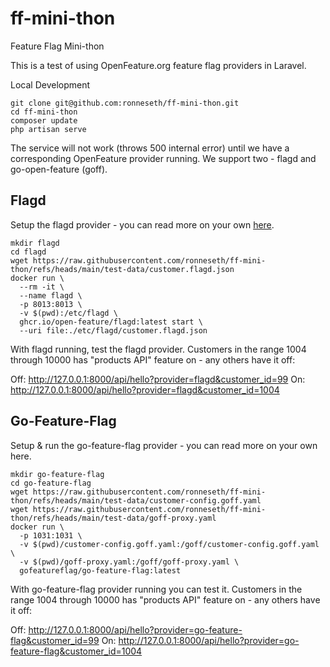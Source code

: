 # ff-mini-thon
Feature Flag Mini-thon

This is a test of using OpenFeature.org feature flag providers in Laravel.

Local Development

```
git clone git@github.com:ronneseth/ff-mini-thon.git
cd ff-mini-thon
composer update
php artisan serve
```

The service will not work (throws 500 internal error) until we have a corresponding OpenFeature provider running. We support two - flagd and go-open-feature (goff).

## Flagd

Setup the flagd provider - you can read more on your own [here](https://flagd.dev/quick-start/).
```
mkdir flagd
cd flagd
wget https://raw.githubusercontent.com/ronneseth/ff-mini-thon/refs/heads/main/test-data/customer.flagd.json
docker run \
  --rm -it \
  --name flagd \
  -p 8013:8013 \
  -v $(pwd):/etc/flagd \
  ghcr.io/open-feature/flagd:latest start \
  --uri file:./etc/flagd/customer.flagd.json
```

With flagd running, test the flagd provider. Customers in the range 1004 through 10000 has "products API" feature on - any others have it off:

Off: http://127.0.0.1:8000/api/hello?provider=flagd&customer_id=99
On: http://127.0.0.1:8000/api/hello?provider=flagd&customer_id=1004

## Go-Feature-Flag

Setup & run the go-feature-flag provider - you can read more on your own here.

```
mkdir go-feature-flag
cd go-feature-flag
wget https://raw.githubusercontent.com/ronneseth/ff-mini-thon/refs/heads/main/test-data/customer-config.goff.yaml
wget https://raw.githubusercontent.com/ronneseth/ff-mini-thon/refs/heads/main/test-data/goff-proxy.yaml
docker run \
  -p 1031:1031 \
  -v $(pwd)/customer-config.goff.yaml:/goff/customer-config.goff.yaml \
  -v $(pwd)/goff-proxy.yaml:/goff/goff-proxy.yaml \
  gofeatureflag/go-feature-flag:latest
```
With go-feature-flag provider running you can test it. Customers in the range 1004 through 10000 has "products API" feature on - any others have it off:

Off: http://127.0.0.1:8000/api/hello?provider=go-feature-flag&customer_id=99
On: http://127.0.0.1:8000/api/hello?provider=go-feature-flag&customer_id=1004


